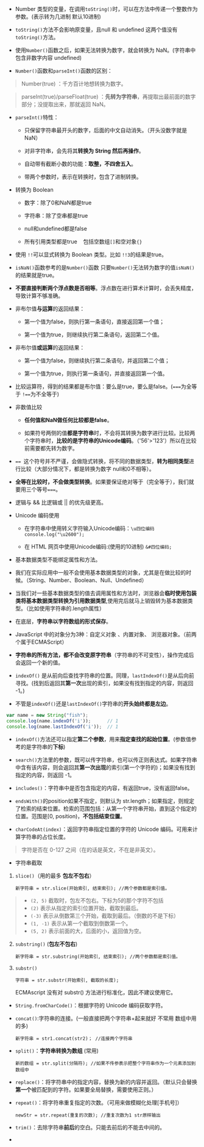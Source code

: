 - Number 类型的变量，在调用`toString()`时，可以在方法中传递一个整数作为参数。(表示转为几进制 默认10进制)  

- `toString()`方法不会影响原变量，且null 和 undefined 这两个值没有`toString()`方法。  

- 使用`Number()`函数之后，如果无法转换为数字，就会转换为 NaN。(字符串中包含非数字内容  undefined)  

- `Number()`函数和`parseInt()`函数的区别：  
> Number(true) ：千方百计地想转换为数字。  

>parseInt(true)/parseFloat(true) ：**先转为字符串**，再提取出最前面的数字部分；没提取出来，那就返回 NaN。   

- `parseInt()`特性：  
  * 只保留字符串最开头的数字，后面的中文自动消失。（开头没数字就是NaN）  

  * 对非字符串，会先将其**转换为 String 然后再操作**。   

  * 自动带有截断小数的功能：**取整，不四舍五入**。  

  * 带两个参数时，表示在转换时，包含了进制转换。  

- 转换为 Boolean  
  * 数字：除了0和NaN都是true  

  * 字符串：除了空串都是true  

  * null和undefined都是false

  * 所有引用类型都是true &nbsp;&nbsp; 包括空数组`[]`和空对象`{}`  

- 使用 `!!`可以显式转换为 Boolean 类型。比如 `!!3`的结果是true。  

- `isNaN()`函数参考的是`Number()`函数 只要`Number()`无法转为数字的值`isNaN()`的结果就是true。  

- **不要直接判断两个浮点数是否相等**。浮点数在进行算术计算时，会丢失精度，导致计算不够准确。  

- 非布尔值**与运算**的返回结果：  
  * 第一个值为false，则执行第一条语句，直接返回第一个值；  

  * 第一个值为true，则继续执行第二条语句，返回第二个值。  

- 非布尔值**或运算**的返回结果：  
  * 第一个值为false，则继续执行第二条语句，并返回第二个值； 

  * 第一个值为true，则执行第一条语句，并直接返回第一个值。  

- 比较运算符，得到的结果都是布尔值：要么是true，要么是false。(`===`为全等于  `!==`为不全等于)  

- 非数值比较  
  * **任何值和NaN做任何比较都是false**。  

  * 如果符号两侧的值**都是字符串**时，不会将其转换为数字进行比较。比较两个字符串时，**比较的是字符串的Unicode编码**。（'56'>'123'）所以在比较前需要都先转为数字。  

- `== `这个符号并不严谨，会做隐式转换，将不同的数据类型，**转为相同类型**进行比较（大部分情况下，都是转换为数字   null和0不相等）。  

- **全等在比较时，不会做类型转换**。如果要保证绝对等于（完全等于），我们就要用三个等号`===`。  

- 逻辑与 && 比逻辑或 || 的优先级更高。  

- Unicode 编码使用  
  * 在字符串中使用转义字符输入Unicode编码：`\u四位编码   console.log("\u2600"); `  

  * 在 HTML 网页中使用Unicode编码:(使用的10进制)  `&#四位编码;`  

- 基本数据类型不能绑定属性和方法。  

- 我们在实际应用中一般不会使用基本数据类型的对象，尤其是在做比较的时候。（String、Number、Boolean、Null、Undefined）  

- 当我们对一些基本数据类型的值去调用属性和方法时，浏览器会**临时使用包装类将基本数据类型转换为引用数据类型**,使用完后就马上销毁转为基本数据类型。（比如使用字符串的.length属性）  

- 在底层，**字符串以字符数组的形式保存**。  

- JavaScript 中的对象分为3种：自定义对象 、内置对象、 浏览器对象。（前两个属于ECMAScript）  

- **字符串的所有方法，都不会改变原字符串**（字符串的不可变性），操作完成后会返回一个新的值。  

- `indexOf()` 是从前向后查找字符串的位置。同理，`lastIndexOf()`是从后向前寻找。(找到后返回其**第一次**出现的索引，如果没有找到指定的内容，则返回 -1。)   

- 不管是`indexOf()`还是`lastIndexOf()`字符串的**开头始终都是左边**。  
```js
var name = new String("fish");
console.log(name.indexOf('i'));      // 1
console.log(name.lastIndexOf('i'));  // 1
```  
- `indexOf()`方法还可以指定**第二个参数**，用来**指定查找的起始位置**。(参数值参考的是字符串的**下标**)  

- `search()`方法里的参数，既可以传字符串，也可以传正则表达式。如果字符串中含有该内容，则会返回其**第一次出现**的索引(第一个字符的)；如果没有找到指定的内容，则返回 -1。  

- `includes()`：字符串中是否包含指定的内容，有返回true，没有返回false。  

- `endsWith()`的position如果不指定，则默认为 str.length；如果指定，则规定了检索的结束位置。检索的范围包括：从第一个字符串开始，直到这个指定的位置。范围是[0, position)，**不包括结束位置**。   

- `charCodeAt(index)`：返回字符串指定位置的字符的 Unicode 编码。可用来计算字符串的占位长度。 
> 字符是否在 0-127 之间（在的话是英文，不在是非英文）。  

- 字符串截取 
1. `slice()`（用的最多  **包左不包右**） 

    `新字符串 = str.slice(开始索引, 结束索引); //两个参数都是索引值。`  

> * `(2, 5)` 截取时，包左不包右。下标为5的那个字符不包括  
> * `(2)`    表示从指定的索引位置开始，截取到最后。  
> * `(-3)` 表示从倒数第三个开始，截取到最后。（倒数的不是下标）  
> * `(1, -1)` 表示从第一个截取到倒数第一个。 
> * `(5, 2)` 表示前面的大，后面的小，返回值为空。 

2.  `substring()`  (**包左不包右**)

    `新字符串 = str.substring(开始索引, 结束索引); //两个参数都是索引值。`  

3. `substr()`  

    `字符串 = str.substr(开始索引, 截取的长度);`  

    ECMAscript 没有对 substr() 方法进行标准化，因此不建议使用它。  

- `String.fromCharCode()`：根据字符的 Unicode 编码获取字符。  

- `concat()`:字符串的连接。(一般直接把两个字符串+起来就好 不常用  数组中用的多)   

    `新字符串 = str1.concat(str2)； //连接两个字符串`  

- `split()`：**字符串转换为数组** (常用)  

    `新的数组 = str.split(分隔符); //如果不传参表示把整个字符串作为一个元素添加到数组中`  

- `replace()`：将字符串中的指定内容，替换为新的内容并返回。（默认只会替换**第一个**被匹配到的字符。如果要全局替换，需要使用正则。）  

- `repeat()`：将字符串重复指定的次数。（可用来做模糊化处理[手机号]）  

    `newStr = str.repeat(重复的次数); //重复次数为1 str原样输出`  

- `trim()`：去除字符串**前后**的空白。只能去前后的不能去中间的。  

- 